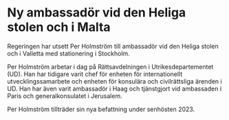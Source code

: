 # Ny ambassadör vid den Heliga stolen och i Malta

Regeringen har utsett Per Holmström till ambassadör vid den Heliga stolen och i Valletta med stationering i Stockholm.

Per Holmström arbetar i dag på Rättsavdelningen i Utrikesdepartementet (UD). Han har tidigare varit chef för enheten för internationellt utvecklingssamarbete och enheten för konsulära och civilrättsliga ärenden i UD. Han har även varit ambassadör i Haag och tjänstgjort vid ambassaden i Paris och generalkonsulatet i Jerusalem.

Per Holmström tillträder sin nya befattning under senhösten 2023.
